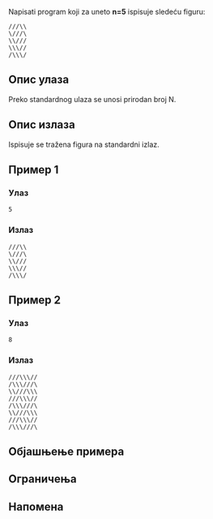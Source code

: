 Napisati program koji za uneto **n=5** ispisuje sledeću figuru:

~~~
///\\
\///\
\\///
\\\//
/\\\/
~~~

## Опис улаза

Preko standardnog ulaza se unosi prirodan broj N.

## Опис излаза

Ispisuje se tražena figura na standardni izlaz.

## Пример 1

### Улаз

~~~
5
~~~

### Излаз

~~~
///\\
\///\
\\///
\\\//
/\\\/
~~~

## Пример 2

### Улаз

~~~
8
~~~

### Излаз

~~~
///\\\//
/\\\///\
\\///\\\
///\\\//
/\\\///\
\\///\\\
///\\\//
/\\\///\
~~~

## Објашњење примера

## Ограничења

## Напомена
